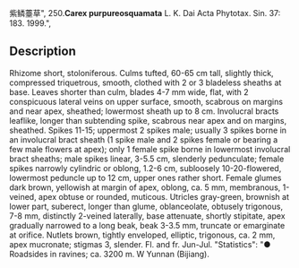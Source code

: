 紫鳞薹草",
250.**Carex purpureosquamata** L. K. Dai Acta Phytotax. Sin. 37: 183. 1999.",

## Description
Rhizome short, stoloniferous. Culms tufted, 60-65 cm tall, slightly thick, compressed triquetrous, smooth, clothed with 2 or 3 bladeless sheaths at base. Leaves shorter than culm, blades 4-7 mm wide, flat, with 2 conspicuous lateral veins on upper surface, smooth, scabrous on margins and near apex, sheathed; lowermost sheath up to 8 cm. Involucral bracts leaflike, longer than subtending spike, scabrous near apex and on margins, sheathed. Spikes 11-15; uppermost 2 spikes male; usually 3 spikes borne in an involucral bract sheath (1 spike male and 2 spikes female or bearing a few male flowers at apex); only 1 female spike borne in lowermost involucral bract sheaths; male spikes linear, 3-5.5 cm, slenderly pedunculate; female spikes narrowly cylindric or oblong, 1.2-6 cm, subloosely 10-20-flowered, lowermost peduncle up to 12 cm, upper ones rather short. Female glumes dark brown, yellowish at margin of apex, oblong, ca. 5 mm, membranous, 1-veined, apex obtuse or rounded, muticous. Utricles gray-green, brownish at lower part, suberect, longer than glume, oblanceolate, obtusely trigonous, 7-8 mm, distinctly 2-veined laterally, base attenuate, shortly stipitate, apex gradually narrowed to a long beak, beak 3-3.5 mm, truncate or emarginate at orifice. Nutlets brown, tightly enveloped, elliptic, trigonous, ca. 2 mm, apex mucronate; stigmas 3, slender. Fl. and fr. Jun-Jul.
  "Statistics": "● Roadsides in ravines; ca. 3200 m. W Yunnan (Bijiang).
